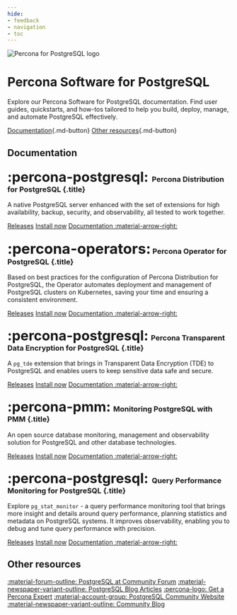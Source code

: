 ```yaml
---
hide:
- feedback
- navigation
- toc
---
```


<div class="landing" markdown>
<div class="splash header subpage postgresql dark" markdown>

![Percona for PostgreSQL logo](assets/logo-dark-postgresql.svg)

# Percona Software for PostgreSQL

Explore our Percona Software for PostgreSQL documentation. Find user guides, quickstarts, and how-tos tailored to help you build, deploy, manage, and automate PostgreSQL effectively.

[Documentation](#documentation){.md-button} [Other resources](#other-resources){.md-button}

</div>
</div>

## Documentation

<div data-grid markdown>
<div data-banner="postgresql" markdown>

### <span style="font-size:1.875em;margin-right:0.125em">:percona-postgresql:</span> Percona Distribution for PostgreSQL {.title}

A native PostgreSQL server enhanced with the set of extensions for high availability, backup, security, and observability, all tested to work together.

<div class="actions" markdown>

[Releases](https://docs.percona.com/postgresql/latest/release-notes.html)
[Install now](https://docs.percona.com/postgresql/latest/installing.html)
[Documentation :material-arrow-right:](https://docs.percona.com/postgresql/)

</div>
</div>

<div data-banner="operators" markdown>

### <span style="font-size:2em">:percona-operators:</span> Percona Operator for PostgreSQL {.title}

Based on best practices for the configuration of Percona Distribution for PostgreSQL, the Operator automates deployment and management of PostgreSQL clusters on Kubernetes, saving your time and ensuring a consistent environment.

<div class="actions" markdown>

[Releases](https://docs.percona.com/percona-operator-for-postgresql/2.0/ReleaseNotes/index.html)
[Install now](https://docs.percona.com/percona-operator-for-postgresql/2.0/quickstart.html)
[Documentation :material-arrow-right:](https://docs.percona.com/percona-operator-for-postgresql/2.0/)

</div>
</div>

<div data-banner="postgresql" markdown>

### <span style="font-size:1.875em;margin-right:0.0625em">:percona-postgresql:</span> Percona Transparent Data Encryption for PostgreSQL {.title}

A `pg_tde` extension that brings in Transparent Data Encryption (TDE) to PostgreSQL and enables users to keep sensitive data safe and secure.

<div class="actions" markdown>

[Releases](https://docs.percona.com/pg-tde/release-notes/release-notes.html)
[Install now](https://docs.percona.com/pg-tde/install.html)
[Documentation :material-arrow-right:](https://docs.percona.com/pg-tde/index.html)

</div>
</div>

<div data-banner="pmm" markdown>

### <span style="font-size:1.875em;margin-right:0.0625em">:percona-pmm:</span> Monitoring PostgreSQL with PMM {.title}

An open source database monitoring, management and observability solution for PostgreSQL and other database technologies.

<div class="actions" markdown>

[Releases](https://docs.percona.com/percona-monitoring-and-management/release-notes/index.html)
[Install now](https://docs.percona.com/percona-monitoring-and-management/quickstart/index.html)
[Documentation :material-arrow-right:](https://docs.percona.com/percona-monitoring-and-management/index.html)

</div>
</div>

<div data-banner="postgresql" markdown>

### <span style="font-size:1.875em;margin-right:0.125em">:percona-postgresql:</span> Query Performance Monitoring for PostgreSQL {.title}

Explore `pg_stat_monitor` - a query performance monitoring tool that brings more insight and details around query performance, planning statistics and metadata on PostgreSQL systems. It improves observability, enabling you to debug and tune query performance with precision.

<div class="actions" markdown>

[Releases](https://docs.percona.com/pg-stat-monitor/release-notes/release_notes.html)
[Install now](https://docs.percona.com/pg-stat-monitor/install.html)
[Documentation :material-arrow-right:](https://docs.percona.com/pg-stat-monitor/)

</div>
</div>
</div>

## Other resources

<div data-resources markdown>

[:material-forum-outline: PostgreSQL at Community Forum](https://forums.percona.com/c/postgresql/25)
[:material-newspaper-variant-outline: PostgreSQL Blog Articles](https://www.percona.com/blog/category/postgresql/)
[:percona-logo: Get a Percona Expert](https://www.percona.com/services/consulting)
[:material-account-group: PostgreSQL Community Website](https://percona.community/postgresql/)
[:material-newspaper-variant-outline: Community Blog](https://www.percona.com/blog/)

</div>
<br>
